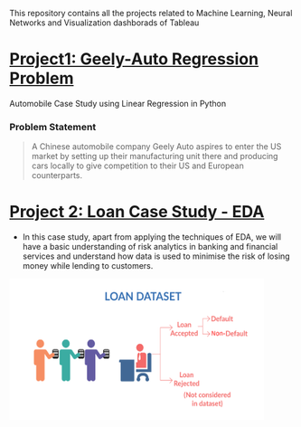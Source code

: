 This repository contains all the projects related to Machine Learning, Neural Networks and Visualization dashborads of Tableau


# [Project1: Geely-Auto Regression Problem](https://github.com/Shreyas-05/Geely-Auto-Regression)
Automobile Case Study using Linear Regression in Python

### Problem Statement
> A Chinese automobile company Geely Auto aspires to enter the US market by setting up their manufacturing unit there and producing cars locally to give competition to their US and European counterparts.

# [Project 2: Loan Case Study - EDA](https://github.com/Shreyas-05/EDA)

* In this case study, apart from applying the techniques of EDA, we will have a basic understanding of risk analytics in banking and financial services and understand how data is used to minimise the risk of losing money while lending to customers.

<img src = "https://github.com/Shreyas-05/EDA/blob/main/images/Loan_image.png" width="450" height="250">

